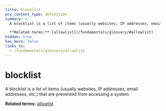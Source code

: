 ```yaml
---
title: blocklist
pcx_content_type: definition
summary: >-
  A blocklist is a list of items (usually websites, IP addresses, email addresses, etc.) that are prevented from accessing a system.<br><br>

  **Related terms:** [allowlist](/fundamentals/glossary/#allowlist)
hidden: true
has_more: false
links_to:
  - /fundamentals/glossary/allowlist
---
```


# blocklist

A blocklist is a list of items (usually websites, IP addresses, email addresses, etc.) that are prevented from accessing a system.

**Related terms:** [allowlist](/fundamentals/glossary/#allowlist)
